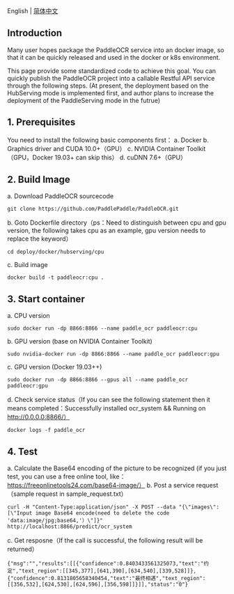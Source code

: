 English | [简体中文](README_cn.md)

## Introduction
Many user hopes package the PaddleOCR service into an docker image, so that it can be quickly released and used in the docker or k8s environment.

This page provide some standardized code to achieve this goal. You can quickly publish the PaddleOCR project into a callable Restful API service through the following steps. (At present, the deployment based on the HubServing mode is implemented first, and author plans to increase the deployment of the PaddleServing mode in the futrue)

## 1. Prerequisites

You need to install the following basic components first：
a. Docker
b. Graphics driver and CUDA 10.0+（GPU）
c. NVIDIA Container Toolkit（GPU，Docker 19.03+ can skip this）
d. cuDNN 7.6+（GPU）

## 2. Build Image
a. Download PaddleOCR sourcecode
```
git clone https://github.com/PaddlePaddle/PaddleOCR.git
```
b. Goto Dockerfile directory（ps：Need to distinguish between cpu and gpu version, the following takes cpu as an example, gpu version needs to replace the keyword）
```
cd deploy/docker/hubserving/cpu
```
c. Build image
```
docker build -t paddleocr:cpu . 
```

## 3. Start container
a. CPU version
```
sudo docker run -dp 8866:8866 --name paddle_ocr paddleocr:cpu
```
b. GPU version (base on NVIDIA Container Toolkit)
```
sudo nvidia-docker run -dp 8866:8866 --name paddle_ocr paddleocr:gpu
```
c. GPU version (Docker 19.03++)
```
sudo docker run -dp 8866:8866 --gpus all --name paddle_ocr paddleocr:gpu
```
d. Check service status（If you can see the following statement then it means completed：Successfully installed ocr_system && Running on http://0.0.0.0:8866/）
```
docker logs -f paddle_ocr
```

## 4. Test
a. Calculate the Base64 encoding of the picture to be recognized (if you just test, you can use a free online tool, like：https://freeonlinetools24.com/base64-image/）
b. Post a service request（sample request in sample_request.txt）

```
curl -H "Content-Type:application/json" -X POST --data "{\"images\": [\"Input image Base64 encode(need to delete the code 'data:image/jpg;base64,'）\"]}" http://localhost:8866/predict/ocr_system
```
c. Get resposne（If the call is successful, the following result will be returned）
```
{"msg":"","results":[[{"confidence":0.8403433561325073,"text":"约定","text_region":[[345,377],[641,390],[634,540],[339,528]]},{"confidence":0.8131805658340454,"text":"最终相遇","text_region":[[356,532],[624,530],[624,596],[356,598]]}]],"status":"0"}
```
